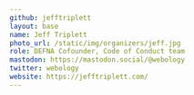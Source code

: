 ```yaml
---
github: jefftriplett
layout: base
name: Jeff Triplett
photo_url: /static/img/organizers/jeff.jpg
role: DEFNA Cofounder, Code of Conduct team
mastodon: https://mastodon.social/@webology
twitter: webology
website: https://jefftriplett.com/
---
```

